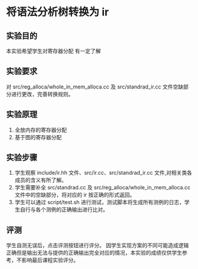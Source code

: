 # 将语法分析树转换为 ir

## 实验目的

本实验希望学生对寄存器分配  有一定了解

## 实验要求

对 src/reg_alloca/whole_in_mem_alloca.cc 及 src/standrad_ir.cc 文件空缺部分进行更改，完善转换规则。

## 实验原理

1. 全放内存的寄存器分配
2. 基于图的寄存器分配

## 实验步骤

1. 学生观察 include/ir.hh 文件、src/ir.cc、src/standrad_ir.cc 文件,对相关类各成员的含义有所了解。
2. 学生需要补全 src/standrad.cc 及 src/reg_alloca/whole_in_mem_alloca.cc文件中的空缺部分，将对应的 ir 按正确的形式返回。
3. 学生可以通过 script/test.sh 进行测试，测试脚本将生成所有测例的日志，学生自行与各个测例的正确输出进行比对。

## 评测

学生自测无误后，点击评测按钮进行评分。
因学生实现方案的不同可能造成逻辑正确但是输出无法与提供的正确输出完全对应的情况，本实验的成绩仅供学生参考，不影响最后课程实验评分。
